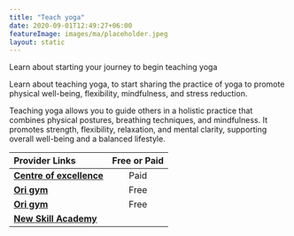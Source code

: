 ```yaml
---
title: "Teach yoga"
date: 2020-09-01T12:49:27+06:00
featureImage: images/ma/placeholder.jpeg
layout: static
---
```


Learn about starting your journey to begin teaching yoga

Learn about teaching yoga, to start sharing the practice of yoga to promote physical well-being, flexibility, mindfulness, and stress reduction.

Teaching yoga allows you to guide others in a holistic practice that combines physical postures, breathing techniques, and mindfulness. It promotes strength, flexibility, relaxation, and mental clarity, supporting overall well-being and a balanced lifestyle.

| Provider Links      | Free or Paid  |  
| :-----------          | :--------------:      |  
| [**Centre of excellence**](https://www.centreofexcellence.com/shop/200hr-yoga-teacher-training-diploma-course/) | Paid | 
| [**Ori gym**](https://origympersonaltrainercourses.co.uk/blog/why-do-yoga-teacher-training) | Free | 
| [**Ori gym**](https://origympersonaltrainercourses.co.uk/blog/why-become-a-yoga-teacher) | Free  | 
| [**New Skill Academy**](https://newskillsacademy.co.uk/) |  | 
  

<br/><br/>






